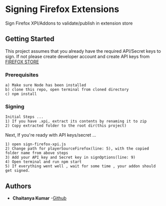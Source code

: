 # Signing Firefox Extensions
Sign Firefox XPI/Addons to validate/publish in extension store

## Getting Started
This project assumes that you already have the required API/Secret keys to sign.
If not please create developer account and create API keys from [FIREFOX STORE](https://addons.mozilla.org/en-US/developers/)

### Prerequisites
```
a) Make sure Node has been installed
b) clone this repo, open terminal from cloned directory
c) npm install
```

### Signing

```
Initial Steps ...
1) If you have .xpi, extract its contents by renaming it to zip
2) Copy extracted folder to the root dir(this project)
```

Next, If you're ready with API keys/secret ...

```
1) open sign-firefox-xpi.js
2) Change path for playerSourceFirefox(line: 5), with the copied folder name from above steps
3) Add your API key and Secret key in signOptions(line: 9)
4) Open terminal and run npm start
5) If everything went well , wait for some time , your addon should get signed.
```

## Authors

* **Chaitanya Kumar** -[Github](https://github.com/chaitanya-apty)


